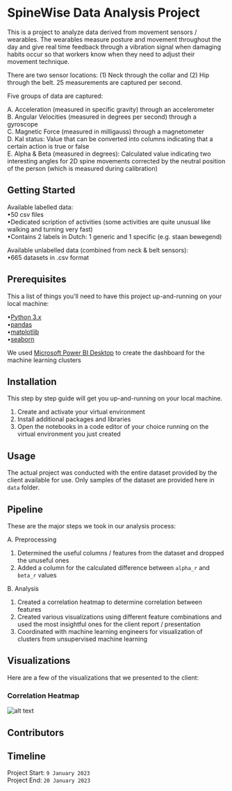 # SpineWise Data Analysis Project

This is a project to analyze data derived from movement sensors / wearables. The wearables measure posture and movement throughout the day and give real time feedback through a vibration signal when damaging habits occur so that workers know when they need to adjust their movement technique.

There are two sensor locations: (1) Neck through the collar and (2) Hip through the belt. 25 measurements are captured per second.

Five groups of data are captured:

A. Acceleration (measured in specific gravity) through an accelerometer  
B. Angular Velocities (measured in degrees per second) through a gyroscope  
C. Magnetic Force (measured in milligauss) through a magnetometer  
D. Kal status: Value that can be converted into columns indicating that a certain action is true or false  
E. Alpha & Beta (measured in degrees): Calculated value indicating two interesting angles for 2D spine movements corrected by the neutral position of the person (which      is measured during calibration)  

## Getting Started

Available labelled data:  
•50 csv files  
•Dedicated scription of activities (some activities are quite unusual like walking and turning very fast)  
•Contains 2 labels in Dutch: 1 generic and 1 specific (e.g. staan bewegend)  

Available unlabelled data (combined from neck & belt sensors):  
•665 datasets in .csv format

## Prerequisites

This a list of things you'll need to have this project up-and-running on your local machine:

•[Python 3.x](https://www.python.org/downloads/)  
•[pandas](https://pandas.pydata.org/pandas-docs/stable/getting_started/install.html)  
•[matplotlib](https://matplotlib.org/stable/users/installing/index.html)  
•[seaborn](https://seaborn.pydata.org/installing.html)  

We used [Microsoft Power BI Desktop](https://www.microsoft.com/en-us/download/details.aspx?id=58494) to create the dashboard for the machine learning clusters

## Installation

This step by step guide will get you up-and-running on your local machine.

1. Create and activate your virtual environment  
2. Install additional packages and libraries  
3. Open the notebooks in a code editor of your choice running on the virtual environment you just created

## Usage

The actual project was conducted with the entire dataset provided by the client available for use. Only samples of the dataset are provided here in `data` folder.

## Pipeline

These are the major steps we took in our analysis process:

A. Preprocessing
1. Determined the useful columns / features from the dataset and dropped the unuseful ones  
2. Added a column for the calculated difference between `alpha_r` and `beta_r` values  

B. Analysis
1. Created a correlation heatmap to determine correlation between features  
2. Created various visualizations using different feature combinations and used the most insightful ones for the client report / presentation  
3. Coordinated with machine learning engineers for visualization of clusters from unsupervised machine learning  

## Visualizations

Here are a few of the visualizations that we presented to the client:

### Correlation Heatmap

![alt text](image.jpg)

## Contributors

## Timeline

Project Start: `9 January 2023`  
Project End: `20 January 2023`
